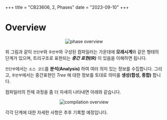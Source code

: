 +++
title = "CB23606, 2, Phases"
date = "2023-09-10"
+++

# Overview

<center>
<img alt="phase overview" src="../../Class/CB23606_Compiler/2_1.png" />
</center>

위 그림과 같이 `전단부`와 `후반부`와 구성된 컴파일러는 가운데에 **모래시계**와 같은 형태의 단계가 있으며, 트리구조로 표현되는 ***중간 표현(IR)*** 이 있음을 이해하면 됩니다.

`전단부`에서는 `소스 코드`를 **분석(Analysis)** 하여 여러 의미 있는 정보를 수집합니다.
그리고, `후반부`에서는 중간표현인 *Tree* 에 대한 정보를 토대로 의미를 **생성(합성, 종합)** 합니다. 

컴파일러의 전체 과정을 좀 더 자세히 나타내면 아래와 같습니다.

<center>
<img alt="compilation overview" src="../../Class/CB23606_Compiler/2_2.png" />
</center>

각각 단계에 대한 자세한 사항은 추후 기록할 예정입니다.
